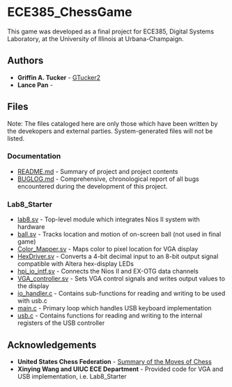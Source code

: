 # ECE385_ChessGame
This game was developed as a final project for ECE385, Digital Systems Laboratory, at the University of Illinois at Urbana-Champaign. 

## Authors
* **Griffin A. Tucker**  - [GTucker2](https://github.com/GTucker2)
* **Lance Pan** - []()

## Files

Note: The files cataloged here are only those which have been written by the devekopers and external parties. System-generated files will not be listed.

### Documentation
* [README.md](https://github.com/GTucker2/ECE385_ChessGame/blob/master/README.md) - Summary of project and project contents
* [BUGLOG.md](https://github.com/GTucker2/ECE385_ChessGame/blob/master/BUGLOG.md) - Comprehensive, chronological report of all bugs encountered during the development of this project.

### Lab8_Starter
* [lab8.sv](https://github.com/GTucker2/ECE385_ChessGame/blob/master/Lab8_Starter/Lab8_provided/lab8.sv) - Top-level module which integrates Nios II system with hardware
* [ball.sv](https://github.com/GTucker2/ECE385_ChessGame/blob/master/Lab8_Starter/Lab8_provided/ball.sv) - Tracks location and motion of on-screen ball (not used in final game)
* [Color_Mapper.sv](https://github.com/GTucker2/ECE385_ChessGame/blob/master/Lab8_Starter/Lab8_provided/Color_Mapper.sv) - Maps color to pixel location for VGA display
* [HexDriver.sv](https://github.com/GTucker2/ECE385_ChessGame/blob/master/Lab8_Starter/Lab8_provided/HexDriver.sv) - Converts a 4-bit decimal input to an 8-bit output signal compatible with Altera hex-display LEDs
* [hpi_io_intf.sv](https://github.com/GTucker2/ECE385_ChessGame/blob/master/Lab8_Starter/Lab8_provided/hpi_io_intf.sv) - Connects the Nios II and EX-OTG data channels
* [VGA_controller.sv](https://github.com/GTucker2/ECE385_ChessGame/blob/master/Lab8_Starter/Lab8_provided/VGA_controller.sv) - Sets VGA control signals and writes output values to the display
* [io_handler.c](https://github.com/GTucker2/ECE385_ChessGame/blob/master/Lab8_Starter/Lab8_provided/software/usb_kb/io_handler.c) - Contains sub-functions for reading and writing to be used with usb.c
* [main.c](https://github.com/GTucker2/ECE385_ChessGame/blob/master/Lab8_Starter/Lab8_provided/software/usb_kb/main.c) - Primary loop which handles USB keyboard implementation
* [usb.c](https://github.com/GTucker2/ECE385_ChessGame/blob/master/Lab8_Starter/Lab8_provided/software/usb_kb/usb.c) - Contains functions for reading and writing to the internal registers of the USB controller

## Acknowledgements
* **United States Chess Federation** - [Summary of the Moves of Chess](http://www.uschess.org/docs/forms/LetsPlay.pdf)
* **Xinying Wang and UIUC ECE Department** - Provided code for VGA and USB implementation, i.e. Lab8_Starter
